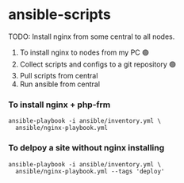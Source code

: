 # ansible-scripts
TODO: Install nginx from some central to all nodes.
1. To install nginx to nodes from my PC 🟢
2. Collect scripts and configs to a git repository 🟢
3. Pull scripts from central 
4. Run ansible from central


### To install nginx + php-frm
```shell
ansible-playbook -i ansible/inventory.yml \
  ansible/nginx-playbook.yml 
```

### To delpoy a site without nginx installing  
```shell
ansible-playbook -i ansible/inventory.yml \
  ansible/nginx-playbook.yml --tags 'deploy'
```